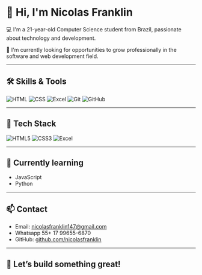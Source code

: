 # 👋 Hi, I'm Nicolas Franklin

💻 I'm a 21-year-old Computer Science student from Brazil, passionate about technology and development.

🎯 I'm currently looking for opportunities to grow professionally in the software and web development field.

---

## 🛠️ Skills & Tools

![HTML](https://img.shields.io/badge/HTML5-E34F26?style=flat&logo=html5&logoColor=white)
![CSS](https://img.shields.io/badge/CSS3-1572B6?style=flat&logo=css3&logoColor=white)
![Excel](https://img.shields.io/badge/Excel-217346?style=flat&logo=microsoft-excel&logoColor=white)
![Git](https://img.shields.io/badge/Git-F05032?style=flat&logo=git&logoColor=white)
![GitHub](https://img.shields.io/badge/GitHub-181717?style=flat&logo=github&logoColor=white)

---

## 💼 Tech Stack

![HTML5](https://img.shields.io/badge/-HTML5-E34F26?style=flat-square&logo=html5&logoColor=white)
![CSS3](https://img.shields.io/badge/-CSS3-1572B6?style=flat-square&logo=css3)
![Excel](https://img.shields.io/badge/-Excel-217346?style=flat-square&logo=microsoft-excel&logoColor=white)


---

## 🌱 Currently learning

- JavaScript
- Python

---

## 📫 Contact

- Email: nicolasfranklin147@gmail.com
- Whatsapp 55+ 17 99655-6870
- GitHub: [github.com/nicolasfranklin](https://github.com/nicolasfranklin)

---

## 🚀 Let’s build something great!
